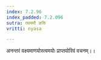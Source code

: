 ```yaml
---
index: 7.2.96
index_padded: 7.2.096
sutra: तवममौ ङसि
vritti: nyasa

---
```

अनन्तरं वक्ष्यमाणयोस्त्वमयोः प्राप्तयोरिवं वचनम्।।